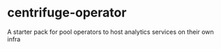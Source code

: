 # centrifuge-operator
A starter pack for pool operators to host analytics services on their own infra
